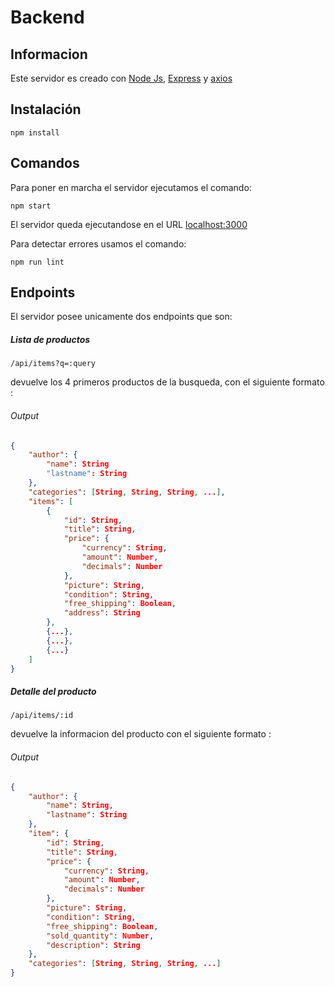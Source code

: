 # Backend

## Informacion

Este servidor es creado con [Node Js](https://nodejs.org/es/), [Express](https://expressjs.com/es/) y [axios](https://axios-http.com/)

## Instalación

```
npm install
```

## Comandos

Para poner en marcha el servidor ejecutamos el comando:

```shell
npm start
```
El servidor queda ejecutandose en el URL [localhost:3000](http://localhost:3000)

Para detectar errores usamos el comando: 

```shell
npm run lint
```

## Endpoints

El servidor posee unicamente dos endpoints que son: 

##### Lista de productos
`/api/items?q=:query`

devuelve los 4 primeros productos de la busqueda, con el siguiente formato :
###### Output
```json
{
    "author": {
        "name": String
        "lastname": String
    },  
    "categories": [String, String, String, ...],  
    "items": [
        {
            "id": String,
            "title": String,
            "price": {
                "currency": String,
                "amount": Number,
                "decimals": Number
            },
            "picture": String,
            "condition": String,
            "free_shipping": Boolean,
            "address": String
        },
        {...},
        {...},
        {...}
    ]
}
```
##### Detalle del producto
`/api/items/:id`

devuelve la informacion del producto con el siguiente formato :
###### Output
```json
{
    "author": {
        "name": String,
        "lastname": String
    },
    "item": {
        "id": String,
        "title": String,
        "price": {
            "currency": String,
            "amount": Number,
            "decimals": Number
        },
        "picture": String,
        "condition": String,
        "free_shipping": Boolean,
        "sold_quantity": Number,
        "description": String
    },
    "categories": [String, String, String, ...]
}
```


